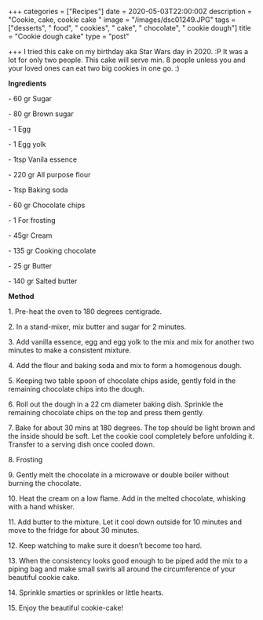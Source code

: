 +++
categories = ["Recipes"]
date = 2020-05-03T22:00:00Z
description = "Cookie, cake, cookie cake "
image = "/images/dsc01249.JPG"
tags = ["desserts", " food", " cookies", " cake", " chocolate", " cookie dough"]
title = "Cookie dough cake"
type = "post"

+++
I tried this cake on my birthday aka Star Wars day in 2020. :P It was a lot for only two people. This cake will serve min. 8 people unless you and your loved ones can eat two big cookies in one go. :)

**Ingredients**

\- 60 gr Sugar

\- 80 gr Brown sugar

\- 1 Egg

\- 1 Egg yolk

\- 1tsp Vanila essence

\- 220 gr All purpose flour

\- 1tsp Baking soda

\- 60 gr Chocolate chips

\- 1 For frosting

\- 45gr Cream

\- 135 gr Cooking chocolate

\- 25 gr Butter

\- 140 gr Salted butter

**Method**

1\. Pre-heat the oven to 180 degrees centigrade.

2\. In a stand-mixer, mix butter and sugar for 2 minutes.

3\. Add vanilla essence, egg and egg yolk to the mix and mix for another two minutes to make a consistent mixture.

4\. Add the flour and baking soda and mix to form a homogenous dough.

5\. Keeping two table spoon of chocolate chips aside, gently fold in the remaining chocolate chips into the dough.

6\. Roll out the dough in a 22 cm diameter baking dish. Sprinkle the remaining chocolate chips on the top and press them gently.

7\. Bake for about 30 mins at 180 degrees. The top should be light brown and the inside should be soft. Let the cookie cool completely before unfolding it. Transfer to a serving dish once cooled down.

8\. Frosting

9\. Gently melt the chocolate in a microwave or double boiler without burning the chocolate.

10\. Heat the cream on a low flame. Add in the melted chocolate, whisking with a hand whisker.

11\. Add butter to the mixture. Let it cool down outside for 10 minutes and move to the fridge for about 30 minutes.

12\. Keep watching to make sure it doesn’t become too hard.

13\. When the consistency looks good enough to be piped add the mix to a piping bag and make small swirls all around the circumference of your beautiful cookie cake.

14\. Sprinkle smarties or sprinkles or little hearts.

15\. Enjoy the beautiful cookie-cake!